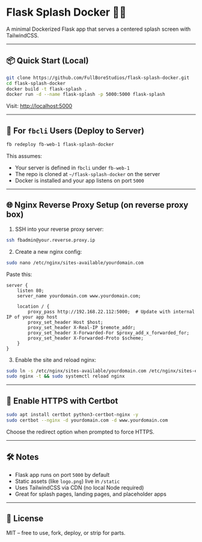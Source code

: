 # Flask Splash Docker 🐳🔥

A minimal Dockerized Flask app that serves a centered splash screen with TailwindCSS.

---

## 📦 Quick Start (Local)

```bash
git clone https://github.com/FullBoreStudios/flask-splash-docker.git
cd flask-splash-docker
docker build -t flask-splash .
docker run -d --name flask-splash -p 5000:5000 flask-splash
```

Visit: [http://localhost:5000](http://localhost:5000)

---

## 🧠 For `fbcli` Users (Deploy to Server)

```bash
fb redeploy fb-web-1 flask-splash-docker
```

This assumes:

- Your server is defined in `fbcli` under `fb-web-1`
- The repo is cloned at `~/flask-splash-docker` on the server
- Docker is installed and your app listens on port `5000`

---

## 🌐 Nginx Reverse Proxy Setup (on reverse proxy box)

1. SSH into your reverse proxy server:

```bash
ssh fbadmin@your.reverse.proxy.ip
```

2. Create a new nginx config:

```bash
sudo nano /etc/nginx/sites-available/yourdomain.com
```

Paste this:

```nginx
server {
    listen 80;
    server_name yourdomain.com www.yourdomain.com;

    location / {
        proxy_pass http://192.168.22.112:5000;  # Update with internal IP of your app host
        proxy_set_header Host $host;
        proxy_set_header X-Real-IP $remote_addr;
        proxy_set_header X-Forwarded-For $proxy_add_x_forwarded_for;
        proxy_set_header X-Forwarded-Proto $scheme;
    }
}
```

3. Enable the site and reload nginx:

```bash
sudo ln -s /etc/nginx/sites-available/yourdomain.com /etc/nginx/sites-enabled/
sudo nginx -t && sudo systemctl reload nginx
```

---

## 🔐 Enable HTTPS with Certbot

```bash
sudo apt install certbot python3-certbot-nginx -y
sudo certbot --nginx -d yourdomain.com -d www.yourdomain.com
```

Choose the redirect option when prompted to force HTTPS.

---

## 🛠 Notes

- Flask app runs on port `5000` by default
- Static assets (like `logo.png`) live in `/static`
- Uses TailwindCSS via CDN (no local Node required)
- Great for splash pages, landing pages, and placeholder apps

---

## 📄 License

MIT – free to use, fork, deploy, or strip for parts.
